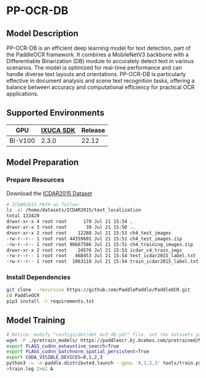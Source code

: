 # PP-OCR-DB

## Model Description

PP-OCR-DB is an efficient deep learning model for text detection, part of the PaddleOCR framework. It combines a
MobileNetV3 backbone with a Differentiable Binarization (DB) module to accurately detect text in various scenarios. The
model is optimized for real-time performance and can handle diverse text layouts and orientations. PP-OCR-DB is
particularly effective in document analysis and scene text recognition tasks, offering a balance between accuracy and
computational efficiency for practical OCR applications.

## Supported Environments

| GPU    | [IXUCA SDK](https://gitee.com/deep-spark/deepspark#%E5%A4%A9%E6%95%B0%E6%99%BA%E7%AE%97%E8%BD%AF%E4%BB%B6%E6%A0%88-ixuca) | Release |
|--------|-----------|---------|
| BI-V100 | 2.3.0     |  22.12  |

## Model Preparation

### Prepare Resources

Download the [ICDAR2015 Dataset](https://deepai.org/dataset/icdar-2015)

```bash
# ICDAR2015 PATH as follow:
ls -al /home/datasets/ICDAR2015/text_localization
total 133420
drwxr-xr-x 4 root root      179 Jul 21 15:54 .
drwxr-xr-x 3 root root       39 Jul 21 15:50 ..
drwxr-xr-x 2 root root    12288 Jul 21 15:53 ch4_test_images
-rw-r--r-- 1 root root 44359601 Jul 21 15:51 ch4_test_images.zip
-rw-r--r-- 1 root root 90667586 Jul 21 15:51 ch4_training_images.zip
drwxr-xr-x 2 root root    24576 Jul 21 15:53 icdar_c4_train_imgs
-rw-r--r-- 1 root root   468453 Jul 21 15:54 test_icdar2015_label.txt
-rw-r--r-- 1 root root  1063118 Jul 21 15:54 train_icdar2015_label.txt

```

### Install Dependencies

```bash
git clone --recursive https://github.com/PaddlePaddle/PaddleOCR.git
cd PaddleOCR
pip3 install -r requirements.txt
```

## Model Training

```bash
# Notice: modify "configs/det/det_mv3_db.yml" file, set the datasets path as yours.
wget -P ./pretrain_models/ https://paddleocr.bj.bcebos.com/pretrained/MobileNetV3_large_x0_5_pretrained.pdparams
export FLAGS_cudnn_exhaustive_search=True
export FLAGS_cudnn_batchnorm_spatial_persistent=True
export CUDA_VISIBLE_DEVICES=0,1,2,3
python3 -u -m paddle.distributed.launch --gpus '0,1,2,3' tools/train.py -c configs/det/det_mv3_db.yml -o Global.use_visualdl=True \
>train.log 2>&1 &
```
